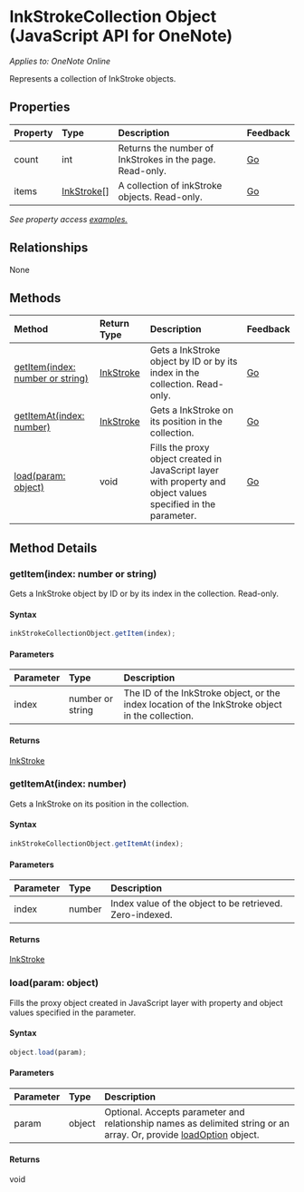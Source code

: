# InkStrokeCollection Object (JavaScript API for OneNote)

_Applies to: OneNote Online_   


Represents a collection of InkStroke objects.

## Properties

| Property	   | Type	|Description|Feedback|
|:---------------|:--------|:----------|:-------|
|count|int|Returns the number of InkStrokes in the page. Read-only.|[Go](https://github.com/OfficeDev/office-js-docs/issues/new?title=OneNote-inkStrokeCollection-count)|
|items|[InkStroke[]](inkstroke.md)|A collection of inkStroke objects. Read-only.|[Go](https://github.com/OfficeDev/office-js-docs/issues/new?title=OneNote-inkStrokeCollection-items)|

_See property access [examples.](#property-access-examples)_

## Relationships
None


## Methods

| Method		   | Return Type	|Description| Feedback|
|:---------------|:--------|:----------|:-------|
|[getItem(index: number or string)](#getitemindex-number-or-string)|[InkStroke](inkstroke.md)|Gets a InkStroke object by ID or by its index in the collection. Read-only.|[Go](https://github.com/OfficeDev/office-js-docs/issues/new?title=OneNote-inkStrokeCollection-getItem)|
|[getItemAt(index: number)](#getitematindex-number)|[InkStroke](inkstroke.md)|Gets a InkStroke on its position in the collection.|[Go](https://github.com/OfficeDev/office-js-docs/issues/new?title=OneNote-inkStrokeCollection-getItemAt)|
|[load(param: object)](#loadparam-object)|void|Fills the proxy object created in JavaScript layer with property and object values specified in the parameter.|[Go](https://github.com/OfficeDev/office-js-docs/issues/new?title=OneNote-inkStrokeCollection-load)|

## Method Details


### getItem(index: number or string)
Gets a InkStroke object by ID or by its index in the collection. Read-only.

#### Syntax
```js
inkStrokeCollectionObject.getItem(index);
```

#### Parameters
| Parameter	   | Type	|Description|
|:---------------|:--------|:----------|
|index|number or string|The ID of the InkStroke object, or the index location of the InkStroke object in the collection.|

#### Returns
[InkStroke](inkstroke.md)

### getItemAt(index: number)
Gets a InkStroke on its position in the collection.

#### Syntax
```js
inkStrokeCollectionObject.getItemAt(index);
```

#### Parameters
| Parameter	   | Type	|Description|
|:---------------|:--------|:----------|
|index|number|Index value of the object to be retrieved. Zero-indexed.|

#### Returns
[InkStroke](inkstroke.md)

### load(param: object)
Fills the proxy object created in JavaScript layer with property and object values specified in the parameter.

#### Syntax
```js
object.load(param);
```

#### Parameters
| Parameter	   | Type	|Description|
|:---------------|:--------|:----------|
|param|object|Optional. Accepts parameter and relationship names as delimited string or an array. Or, provide [loadOption](loadoption.md) object.|

#### Returns
void
